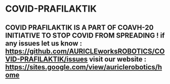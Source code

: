 #  COVID-PRAFILAKTIK

COVID PRAFILAKTIK IS A PART OF COAVH-20 INITIATIVE TO STOP COVID FROM SPREADING !
if any issues let us know :  https://github.com/AURICLEworksROBOTICS/COVID-PRAFILAKTIK/issues
visit our website : https://sites.google.com/view/auriclerobotics/home
-------------------------------------------------------------------------------------
